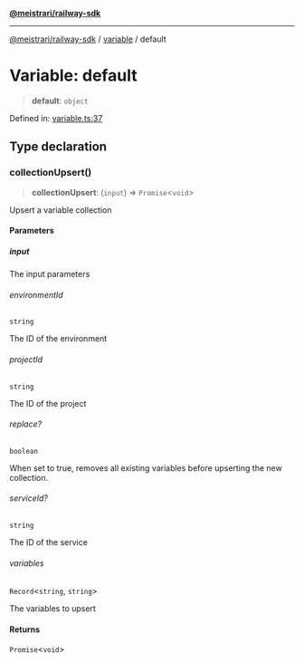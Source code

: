 [**@meistrari/railway-sdk**](../../README.md)

***

[@meistrari/railway-sdk](../../README.md) / [variable](../README.md) / default

# Variable: default

> **default**: `object`

Defined in: [variable.ts:37](https://github.com/meistrari/railway-sdk/blob/e3c7edb92d6d164bb9834eff1cd69f03a146168a/src/resources/variable.ts#L37)

## Type declaration

### collectionUpsert()

> **collectionUpsert**: (`input`) => `Promise`\<`void`\>

Upsert a variable collection

#### Parameters

##### input

The input parameters

###### environmentId

`string`

The ID of the environment

###### projectId

`string`

The ID of the project

###### replace?

`boolean`

When set to true, removes all existing variables before upserting the new collection.

###### serviceId?

`string`

The ID of the service

###### variables

`Record`\<`string`, `string`\>

The variables to upsert

#### Returns

`Promise`\<`void`\>
